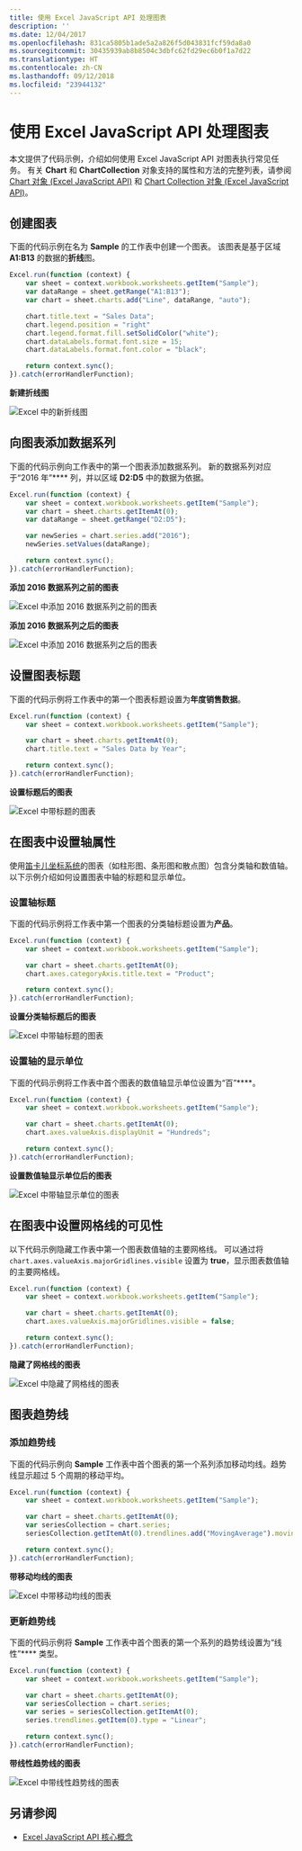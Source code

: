 ```yaml
---
title: 使用 Excel JavaScript API 处理图表
description: ''
ms.date: 12/04/2017
ms.openlocfilehash: 831ca5805b1ade5a2a826f5d043831fcf59da8a0
ms.sourcegitcommit: 30435939ab8b8504c3dbfc62fd29ec6b0f1a7d22
ms.translationtype: HT
ms.contentlocale: zh-CN
ms.lasthandoff: 09/12/2018
ms.locfileid: "23944132"
---
```

# <a name="work-with-charts-using-the-excel-javascript-api"></a>使用 Excel JavaScript API 处理图表

本文提供了代码示例，介绍如何使用 Excel JavaScript API 对图表执行常见任务。 有关 **Chart** 和 **ChartCollection** 对象支持的属性和方法的完整列表，请参阅 [Chart 对象 (Excel JavaScript API)](https://docs.microsoft.com/javascript/api/excel/excel.chart?view=office-js) 和 [Chart Collection 对象 (Excel JavaScript API)](https://docs.microsoft.com/javascript/api/excel/excel.chartcollection?view=office-js)。

## <a name="create-a-chart"></a>创建图表

下面的代码示例在名为 **Sample** 的工作表中创建一个图表。 该图表是基于区域 **A1:B13** 的数据的**折线**图。

```js
Excel.run(function (context) {
    var sheet = context.workbook.worksheets.getItem("Sample");
    var dataRange = sheet.getRange("A1:B13");
    var chart = sheet.charts.add("Line", dataRange, "auto");

    chart.title.text = "Sales Data";
    chart.legend.position = "right"
    chart.legend.format.fill.setSolidColor("white");
    chart.dataLabels.format.font.size = 15;
    chart.dataLabels.format.font.color = "black";

    return context.sync();
}).catch(errorHandlerFunction);
```

**新建折线图**

![Excel 中的新折线图](../images/excel-charts-create-line.png)


## <a name="add-a-data-series-to-a-chart"></a>向图表添加数据系列

下面的代码示例向工作表中的第一个图表添加数据系列。 新的数据系列对应于“2016 年”**** 列，并以区域 **D2:D5** 中的数据为依据。

```js
Excel.run(function (context) {
    var sheet = context.workbook.worksheets.getItem("Sample");
    var chart = sheet.charts.getItemAt(0);
    var dataRange = sheet.getRange("D2:D5");

    var newSeries = chart.series.add("2016");
    newSeries.setValues(dataRange);

    return context.sync();
}).catch(errorHandlerFunction);
```

**添加 2016 数据系列之前的图表**

![Excel 中添加 2016 数据系列之前的图表](../images/excel-charts-data-series-before.png)

**添加 2016 数据系列之后的图表**

![Excel 中添加 2016 数据系列之后的图表](../images/excel-charts-data-series-after.png)

## <a name="set-chart-title"></a>设置图表标题

下面的代码示例将工作表中的第一个图表标题设置为**年度销售数据**。 

```js
Excel.run(function (context) {
    var sheet = context.workbook.worksheets.getItem("Sample");

    var chart = sheet.charts.getItemAt(0);
    chart.title.text = "Sales Data by Year";

    return context.sync();
}).catch(errorHandlerFunction);
```

**设置标题后的图表**

![Excel 中带标题的图表](../images/excel-charts-title-set.png)

## <a name="set-properties-of-an-axis-in-a-chart"></a>在图表中设置轴属性

使用[笛卡儿坐标系统](https://en.wikipedia.org/wiki/Cartesian_coordinate_system)的图表（如柱形图、条形图和散点图）包含分类轴和数值轴。 以下示例介绍如何设置图表中轴的标题和显示单位。

### <a name="set-axis-title"></a>设置轴标题

下面的代码示例将工作表中第一个图表的分类轴标题设置为**产品**。

```js
Excel.run(function (context) {
    var sheet = context.workbook.worksheets.getItem("Sample");

    var chart = sheet.charts.getItemAt(0);
    chart.axes.categoryAxis.title.text = "Product";

    return context.sync();
}).catch(errorHandlerFunction);
```

**设置分类轴标题后的图表**

![Excel 中带轴标题的图表](../images/excel-charts-axis-title-set.png)

### <a name="set-axis-display-unit"></a>设置轴的显示单位

下面的代码示例将工作表中首个图表的数值轴显示单位设置为“百”****。

```js
Excel.run(function (context) {
    var sheet = context.workbook.worksheets.getItem("Sample");

    var chart = sheet.charts.getItemAt(0);
    chart.axes.valueAxis.displayUnit = "Hundreds";

    return context.sync();
}).catch(errorHandlerFunction);
```

**设置数值轴显示单位后的图表**

![Excel 中带轴显示单位的图表](../images/excel-charts-axis-display-unit-set.png)

## <a name="set-visibility-of-gridlines-in-a-chart"></a>在图表中设置网格线的可见性

以下代码示例隐藏工作表中第一个图表数值轴的主要网格线。 可以通过将 `chart.axes.valueAxis.majorGridlines.visible` 设置为 **true**，显示图表数值轴的主要网格线。

```js
Excel.run(function (context) {
    var sheet = context.workbook.worksheets.getItem("Sample");

    var chart = sheet.charts.getItemAt(0);
    chart.axes.valueAxis.majorGridlines.visible = false;

    return context.sync();
}).catch(errorHandlerFunction);
```

**隐藏了网格线的图表**

![Excel 中隐藏了网格线的图表](../images/excel-charts-gridlines-removed.png)

## <a name="chart-trendlines"></a>图表趋势线

### <a name="add-a-trendline"></a>添加趋势线

下面的代码示例向 **Sample** 工作表中首个图表的第一个系列添加移动均线。趋势线显示超过 5 个周期的移动平均。

```js
Excel.run(function (context) {
    var sheet = context.workbook.worksheets.getItem("Sample");

    var chart = sheet.charts.getItemAt(0);
    var seriesCollection = chart.series;
    seriesCollection.getItemAt(0).trendlines.add("MovingAverage").movingAveragePeriod = 5;

    return context.sync();
}).catch(errorHandlerFunction);
```

**带移动均线的图表**

![Excel 中带移动均线的图表](../images/excel-charts-create-trendline.png)

### <a name="update-a-trendline"></a>更新趋势线

下面的代码示例将 **Sample** 工作表中首个图表的第一个系列的趋势线设置为“线性”**** 类型。

```js
Excel.run(function (context) {
    var sheet = context.workbook.worksheets.getItem("Sample");

    var chart = sheet.charts.getItemAt(0);
    var seriesCollection = chart.series;
    var series = seriesCollection.getItemAt(0);
    series.trendlines.getItem(0).type = "Linear";

    return context.sync();
}).catch(errorHandlerFunction);
```

**带线性趋势线的图表**

![Excel 中带线性趋势线的图表](../images/excel-charts-trendline-linear.png)

## <a name="see-also"></a>另请参阅

- [Excel JavaScript API 核心概念](excel-add-ins-core-concepts.md)
